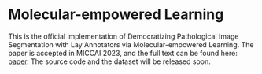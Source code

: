 # Molecular-empowered Learning 
This is the official implementation of Democratizing Pathological Image Segmentation with Lay Annotators via Molecular-empowered Learning. The paper is accepted in MICCAI 2023, and the full text can be found here: [paper](https://arxiv.org/abs/2306.00047). The source code and the dataset will be released soon.

